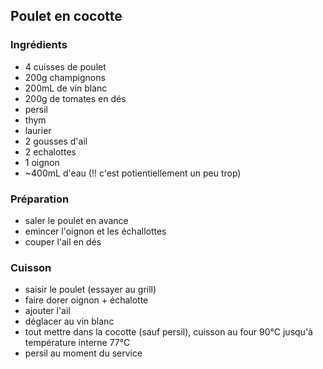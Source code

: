 ## Poulet en cocotte

### Ingrédients

- 4 cuisses de poulet
- 200g champignons
- 200mL de vin blanc
- 200g de tomates en dés
- persil
- thym
- laurier
- 2 gousses d'ail
- 2 echalottes
- 1 oignon
- ~400mL d'eau (!! c'est potientiellement un peu trop)

### Préparation

- saler le poulet en avance
- emincer l'oignon et les échallottes
- couper l'ail en dés

### Cuisson

- saisir le poulet (essayer au grill)
- faire dorer oignon + échalotte
- ajouter l'ail
- déglacer au vin blanc
- tout mettre dans la cocotte (sauf persil), cuisson au four 90°C jusqu'à température interne 77°C
- persil au moment du service



